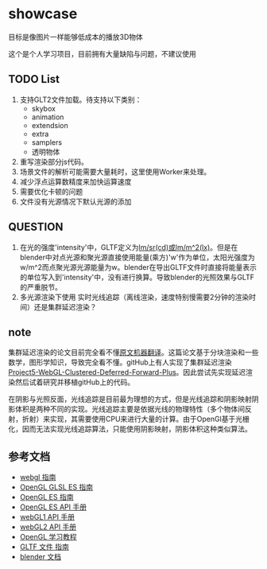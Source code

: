 # showcase

目标是像图片一样能够低成本的播放3D物体

这个是个人学习项目，目前拥有大量缺陷与问题，不建议使用

## TODO List

1. 支持GLT2文件加载。待支持以下类别：
   - skybox
   - animation
   - extendsion
   - extra
   - samplers
   - 透明物体
2. 重写渲染部分js代码。
3. 场景文件的解析可能需要大量耗时，这里使用Worker来处理。
4. 减少浮点运算数精度来加快运算速度
5. 需要优化卡顿的问题
6. 文件没有光源情况下默认光源的添加

## QUESTION

1. 在光的强度'intensity'中，GLTF定义为[lm/sr(cd)或lm/m^2(lx)](https://github.com/KhronosGroup/glTF/blob/master/extensions/2.0/Khronos/KHR_lights_punctual/README.md)。但是在blender中对点光源和聚光源直接使用能量(乘方)'w'作为单位，太阳光强度为w/m^2而点聚光源光源能量为w。blender在导出GLTF文件时直接将能量表示的单位写入到'intensity'中，没有进行换算。导致blender的光照效果与GLTF的严重脱节。
2. 多光源渲染下使用 实时光线追踪（离线渲染，速度特别慢需要2分钟的渲染时间）还是集群延迟渲染？

## note

集群延迟渲染的论文目前完全看不懂[原文](http://www.cse.chalmers.se/~uffe/clustered_shading_preprint.pdf)[机器翻译](https://blog.csdn.net/magr_lemon/article/details/84571369)。这篇论文基于分块渲染和一些数学，图形学知识，导致完全看不懂。gitHub上有人实现了集群延迟渲染[Project5-WebGL-Clustered-Deferred-Forward-Plus](https://github.com/byumjin/Project5-WebGL-Clustered-Deferred-Forward-Plus)。因此尝试先实现延迟渲染然后试着研究并移植gitHub上的代码。

在阴影与光照反面，光线追踪是目前最为理想的方式，但是光线追踪和阴影映射阴影体积是两种不同的实现。光线追踪主要是依据光线的物理特性（多个物体间反射，折射）来实现，其需要使用CPU来进行大量的计算。由于OpenGl基于光栅化，因而无法实现光线追踪算法，只能使用阴影映射，阴影体积这种类似算法。

## 参考文档

- [webgl 指南](https://www.khronos.org/registry/webgl/specs/latest/1.0/index.html)
- [OpenGL GLSL ES 指南](https://www.khronos.org/registry/OpenGL/specs/es/3.0/GLSL_ES_Specification_3.00.pdf)
- [OpenGL ES 指南](https://www.khronos.org/registry/OpenGL/specs/es/3.0/es_spec_3.0.pdf)
- [OpenGL ES API 手册](https://www.khronos.org/registry/OpenGL-Refpages/es3.0/)
- [webGL1 API 手册](https://developer.mozilla.org/en-US/docs/Web/API/WebGLRenderingContext/getContextAttributes)
- [webGL2 API 手册](https://developer.mozilla.org/en-US/docs/Web/API/WebGL2RenderingContext)
- [OpenGL 学习教程](https://learnopengl-cn.github.io/)
- [GLTF 文件 指南](https://github.com/KhronosGroup/glTF/tree/master/specification/2.0#specifying-extensions)
- [blender 文档](https://docs.blender.org/manual/zh-hans/2.90/render/lights/light_object.html#sun-light)
